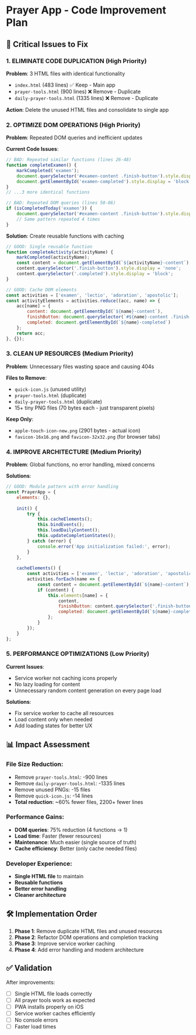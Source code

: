 # Prayer App - Code Improvement Plan

## 🚨 Critical Issues to Fix

### 1. **ELIMINATE CODE DUPLICATION** (High Priority)
**Problem**: 3 HTML files with identical functionality
- `index.html` (483 lines) ✅ Keep - Main app
- `prayer-tools.html` (900 lines) ❌ Remove - Duplicate
- `daily-prayer-tools.html` (1335 lines) ❌ Remove - Duplicate

**Action**: Delete the unused HTML files and consolidate to single app

### 2. **OPTIMIZE DOM OPERATIONS** (High Priority)
**Problem**: Repeated DOM queries and inefficient updates

**Current Code Issues**:
```javascript
// BAD: Repeated similar functions (lines 26-48)
function completeExamen() {
    markCompleted('examen');
    document.querySelector('#examen-content .finish-button').style.display = 'none';
    document.getElementById('examen-completed').style.display = 'block';
}
// ...3 more identical functions

// BAD: Repeated DOM queries (lines 50-86)
if (isCompletedToday('examen')) {
    document.querySelector('#examen-content .finish-button').style.display = 'none';
    // Same pattern repeated 4 times
}
```

**Solution**: Create reusable functions with caching
```javascript
// GOOD: Single reusable function
function completeActivity(activityName) {
    markCompleted(activityName);
    const content = document.getElementById(`${activityName}-content`);
    content.querySelector('.finish-button').style.display = 'none';
    content.querySelector('.completed').style.display = 'block';
}

// GOOD: Cache DOM elements
const activities = ['examen', 'lectio', 'adoration', 'apostolic'];
const activityElements = activities.reduce((acc, name) => {
    acc[name] = {
        content: document.getElementById(`${name}-content`),
        finishButton: document.querySelector(`#${name}-content .finish-button`),
        completed: document.getElementById(`${name}-completed`)
    };
    return acc;
}, {});
```

### 3. **CLEAN UP RESOURCES** (Medium Priority)
**Problem**: Unnecessary files wasting space and causing 404s

**Files to Remove**:
- `quick-icon.js` (unused utility)
- `prayer-tools.html` (duplicate)
- `daily-prayer-tools.html` (duplicate)  
- 15+ tiny PNG files (70 bytes each - just transparent pixels)

**Keep Only**:
- `apple-touch-icon-new.png` (2901 bytes - actual icon)
- `favicon-16x16.png` and `favicon-32x32.png` (for browser tabs)

### 4. **IMPROVE ARCHITECTURE** (Medium Priority)
**Problem**: Global functions, no error handling, mixed concerns

**Solutions**:
```javascript
// GOOD: Module pattern with error handling
const PrayerApp = {
    elements: {},
    
    init() {
        try {
            this.cacheElements();
            this.bindEvents();
            this.loadDailyContent();
            this.updateCompletionStates();
        } catch (error) {
            console.error('App initialization failed:', error);
        }
    },
    
    cacheElements() {
        const activities = ['examen', 'lectio', 'adoration', 'apostolic'];
        activities.forEach(name => {
            const content = document.getElementById(`${name}-content`);
            if (content) {
                this.elements[name] = {
                    content,
                    finishButton: content.querySelector('.finish-button'),
                    completed: document.getElementById(`${name}-completed`)
                };
            }
        });
    }
};
```

### 5. **PERFORMANCE OPTIMIZATIONS** (Low Priority)
**Current Issues**:
- Service worker not caching icons properly
- No lazy loading for content
- Unnecessary random content generation on every page load

**Solutions**:
- Fix service worker to cache all resources
- Load content only when needed
- Add loading states for better UX

## 📊 **Impact Assessment**

### **File Size Reduction**:
- Remove `prayer-tools.html`: -900 lines
- Remove `daily-prayer-tools.html`: -1335 lines  
- Remove unused PNGs: -15 files
- Remove `quick-icon.js`: -14 lines
- **Total reduction**: ~60% fewer files, 2200+ fewer lines

### **Performance Gains**:
- **DOM queries**: 75% reduction (4 functions → 1)
- **Load time**: Faster (fewer resources)
- **Maintenance**: Much easier (single source of truth)
- **Cache efficiency**: Better (only cache needed files)

### **Developer Experience**:
- **Single HTML file** to maintain
- **Reusable functions** 
- **Better error handling**
- **Cleaner architecture**

## 🛠 **Implementation Order**

1. **Phase 1**: Remove duplicate HTML files and unused resources
2. **Phase 2**: Refactor DOM operations and completion tracking  
3. **Phase 3**: Improve service worker caching
4. **Phase 4**: Add error handling and modern architecture

## ✅ **Validation**

After improvements:
- [ ] Single HTML file loads correctly
- [ ] All prayer tools work as expected  
- [ ] PWA installs properly on iOS
- [ ] Service worker caches efficiently
- [ ] No console errors
- [ ] Faster load times
